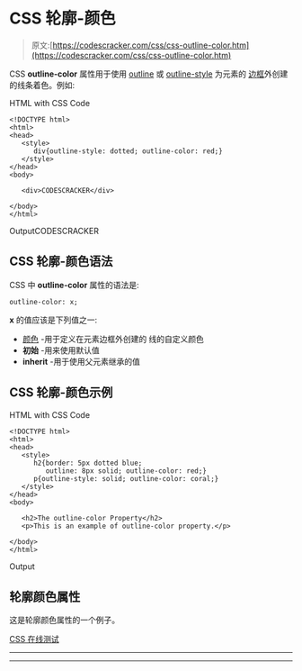 # CSS 轮廓-颜色

> 原文:[https://codescracker.com/css/css-outline-color.htm](https://codescracker.com/css/css-outline-color.htm)

CSS **outline-color** 属性用于使用 [outline](/css/css-outline.htm) 或 [outline-style](/css/css-outline-style.htm) 为元素的 [边框](/css/css-border.htm)外创建的线条着色。例如:

HTML with CSS Code

```
<!DOCTYPE html>
<html>
<head>
   <style>
      div{outline-style: dotted; outline-color: red;}
   </style>
</head>
<body>

   <div>CODESCRACKER</div>

</body>
</html>
```

OutputCODESCRACKER

## CSS 轮廓-颜色语法

CSS 中 **outline-color** 属性的语法是:

```
outline-color: x;
```

**x** 的值应该是下列值之一:

*   [颜色](/css/css-color-names-codes-rgb-hexadecimal.htm) -用于定义在元素边框外创建的 线的自定义颜色
*   **初始** -用来使用默认值
*   **inherit** -用于使用父元素继承的值

## CSS 轮廓-颜色示例

HTML with CSS Code

```
<!DOCTYPE html>
<html>
<head>
   <style>
      h2{border: 5px dotted blue;
         outline: 8px solid; outline-color: red;}
      p{outline-style: solid; outline-color: coral;}
   </style>
</head>
<body>

   <h2>The outline-color Property</h2>
   <p>This is an example of outline-color property.</p>

</body>
</html>
```

Output

## 轮廓颜色属性

这是轮廓颜色属性的一个例子。

[CSS 在线测试](/exam/showtest.php?subid=5)

* * *

* * *